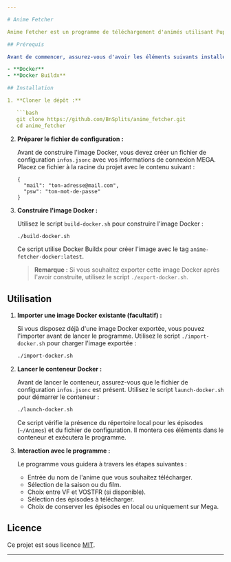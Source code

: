 ```yaml
---

# Anime Fetcher

Anime Fetcher est un programme de téléchargement d'animés utilisant Puppeteer pour récupérer les épisodes depuis le site [anime-sama.fr](https://anime-sama.fr) et Mega pour stocker les fichiers.

## Prérequis

Avant de commencer, assurez-vous d'avoir les éléments suivants installés sur votre machine :

- **Docker**
- **Docker Buildx**

## Installation

1. **Cloner le dépôt :**

   ```bash
   git clone https://github.com/BnSplits/anime_fetcher.git
   cd anime_fetcher
   ```

2. **Préparer le fichier de configuration :**

   Avant de construire l'image Docker, vous devez créer un fichier de configuration `infos.jsonc` avec vos informations de connexion MEGA. Placez ce fichier à la racine du projet avec le contenu suivant :

   ```jsonc
   {
     "mail": "ton-adresse@mail.com",
     "psw": "ton-mot-de-passe"
   }
   ```

3. **Construire l'image Docker :**

   Utilisez le script `build-docker.sh` pour construire l'image Docker :

   ```bash
   ./build-docker.sh
   ```

   Ce script utilise Docker Buildx pour créer l'image avec le tag `anime-fetcher-docker:latest`.

   > **Remarque :** Si vous souhaitez exporter cette image Docker après l'avoir construite, utilisez le script `./export-docker.sh`.

## Utilisation

1. **Importer une image Docker existante (facultatif) :**

   Si vous disposez déjà d'une image Docker exportée, vous pouvez l'importer avant de lancer le programme. Utilisez le script `./import-docker.sh` pour charger l'image exportée :

   ```bash
   ./import-docker.sh
   ```

2. **Lancer le conteneur Docker :**

   Avant de lancer le conteneur, assurez-vous que le fichier de configuration `infos.jsonc` est présent. Utilisez le script `launch-docker.sh` pour démarrer le conteneur :

   ```bash
   ./launch-docker.sh
   ```

   Ce script vérifie la présence du répertoire local pour les épisodes (`~/Animes`) et du fichier de configuration. Il montera ces éléments dans le conteneur et exécutera le programme.

3. **Interaction avec le programme :**

   Le programme vous guidera à travers les étapes suivantes :

   - Entrée du nom de l'anime que vous souhaitez télécharger.
   - Sélection de la saison ou du film.
   - Choix entre VF et VOSTFR (si disponible).
   - Sélection des épisodes à télécharger.
   - Choix de conserver les épisodes en local ou uniquement sur Mega.

## Licence

Ce projet est sous licence [MIT](https://opensource.org/licenses/MIT).

---
```

